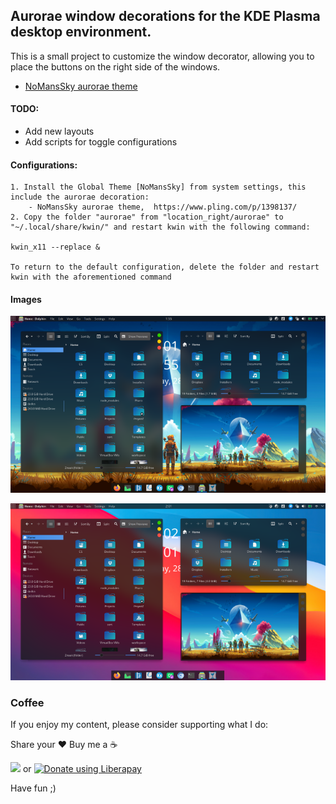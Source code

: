 ## Aurorae window decorations for the KDE Plasma desktop environment.

This is a small project to customize the window decorator, allowing you to place the buttons on the right side of the windows.

- [NoMansSky aurorae theme](https://www.pling.com/p/1398137/)

#### TODO:

- Add new layouts
- Add scripts for toggle configurations

#### Configurations:

```
1. Install the Global Theme [NoMansSky] from system settings, this include the aurorae decoration: 
	- NoMansSky aurorae theme,  https://www.pling.com/p/1398137/
2. Copy the folder "aurorae" from "location_right/aurorae" to "~/.local/share/kwin/" and restart kwin with the following command: 

kwin_x11 --replace & 

To return to the default configuration, delete the folder and restart kwin with the aforementioned command
```

#### Images
![image](https://raw.githubusercontent.com/adhec/kde-aurorae-tweaks/master/image_right_a.png)

![image](https://raw.githubusercontent.com/adhec/kde-aurorae-tweaks/master/image_right_b.png)



### Coffee

If you enjoy my content, please consider supporting what I do: 

Share your ❤️ Buy me a ☕

[<img src="https://www.paypalobjects.com/webstatic/en_US/i/buttons/PP_logo_h_100x26.png"  style="width:72px;">](https://www.paypal.com/cgi-bin/webscr?cmd=_s-xclick&hosted_button_id=V9Q8MK9CKSQW8&source=url)  or  [<img alt="Donate using Liberapay" src="https://liberapay.com/assets/widgets/donate.svg">](https://liberapay.com/_adhe_/donate)

Have fun ;)